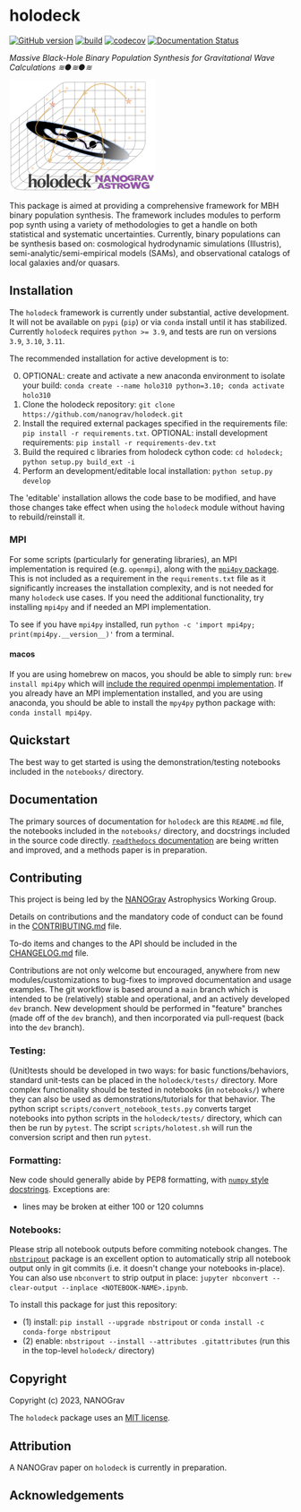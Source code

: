 # holodeck

[//]: # (Badges)
[![GitHub version](https://badge.fury.io/gh/nanograv%2Fholodeck.svg)](https://badge.fury.io/gh/nanograv%2Fholodeck)
[![build](https://github.com/nanograv/holodeck/actions/workflows/unit-tests-ci.yaml/badge.svg)](https://github.com/nanograv/holodeck/actions/workflows/unit-tests-ci.yaml)
[![codecov](https://codecov.io/gh/nanograv/holodeck/branch/main/graph/badge.svg?token=K63WQH3ED9)](https://codecov.io/gh/nanograv/holodeck)
[![Documentation Status](https://readthedocs.org/projects/holodeck-gw/badge/?version=main)](https://readthedocs.org/projects/holodeck-gw/)

*Massive Black-Hole Binary Population Synthesis for Gravitational Wave Calculations ≋●≋●≋*

<img src="docs/media/holodeck_logo.png" width="260">

This package is aimed at providing a comprehensive framework for MBH binary population synthesis.  The framework includes modules to perform pop synth using a variety of methodologies to get a handle on both statistical and systematic uncertainties.  Currently, binary populations can be synthesis based on: cosmological hydrodynamic simulations (Illustris), semi-analytic/semi-empirical models (SAMs), and observational catalogs of local galaxies and/or quasars.

## Installation

The `holodeck` framework is currently under substantial, active development.  It will not be available on `pypi` (`pip`) or via `conda` install until it has stabilized.  Currently `holodeck` requires `python >= 3.9`, and tests are run on versions `3.9`, `3.10`, `3.11`.

The recommended installation for active development is to:

0) OPTIONAL: create and activate a new anaconda environment to isolate your build: `conda create --name holo310 python=3.10; conda activate holo310`
1) Clone the holodeck repository: `git clone https://github.com/nanograv/holodeck.git`
2) Install the required external packages specified in the requirements file: `pip install -r requirements.txt`.  OPTIONAL: install development requirements: `pip install -r requirements-dev.txt`
3) Build the required c libraries from holodeck cython code: `cd holodeck; python setup.py build_ext -i`
4) Perform an development/editable local installation: `python setup.py develop`

The 'editable' installation allows the code base to be modified, and have those changes take effect when using the `holodeck` module without having to rebuild/reinstall it.

### MPI

For some scripts (particularly for generating libraries), an MPI implementation is required (e.g. `openmpi`), along with the [`mpi4py` package](https://github.com/mpi4py/mpi4py).  This is not included as a requirement in the `requirements.txt` file as it significantly increases the installation complexity, and is not needed for many `holodeck` use cases.  If you need the additional functionality, try installing `mpi4py` and if needed an MPI implementation.

To see if you have `mpi4py` installed, run `python -c 'import mpi4py; print(mpi4py.__version__)'` from a terminal.

#### macos

If you are using homebrew on macos, you should be able to simply run: `brew install mpi4py` which will [include the required openmpi implementation](https://mpi4py.readthedocs.io/en/latest/install.html#macos).  If you already have an MPI implementation installed, and you are using anaconda, you should be able to install the `mpy4py` python package with: `conda install mpi4py`.


## Quickstart

The best way to get started is using the demonstration/testing notebooks included in the `notebooks/` directory.

## Documentation

The primary sources of documentation for `holodeck` are this `README.md` file, the notebooks included in the `notebooks/` directory, and docstrings included in the source code directly.  [`readthedocs` documentation](https://readthedocs.org/projects/holodeck-gw) are being written and improved, and a methods paper is in preparation.

## Contributing

This project is being led by the [NANOGrav](http://nanograv.org/) Astrophysics Working Group.

Details on contributions and the mandatory code of conduct can be found in the [CONTRIBUTING.md](./CONTRIBUTING.md) file.

To-do items and changes to the API should be included in the [CHANGELOG.md](./CHANGELOG.md) file.

Contributions are not only welcome but encouraged, anywhere from new modules/customizations to bug-fixes to improved documentation and usage examples.  The git workflow is based around a `main` branch which is intended to be (relatively) stable and operational, and an actively developed `dev` branch.  New development should be performed in "feature" branches (made off of the `dev` branch), and then incorporated via pull-request (back into the `dev` branch).

### Testing:

(Unit)tests should be developed in two ways: for basic functions/behaviors, standard unit-tests can be placed in the `holodeck/tests/` directory.  More complex functionality should be tested in notebooks (in `notebooks/`) where they can also be used as demonstrations/tutorials for that behavior.  The python script `scripts/convert_notebook_tests.py` converts target notebooks into python scripts in the `holodeck/tests/` directory, which can then be run by `pytest`.  The script `scripts/holotest.sh` will run the conversion script and then run `pytest`.


### Formatting:

New code should generally abide by PEP8 formatting, with [`numpy` style docstrings](https://numpydoc.readthedocs.io/en/latest/format.html).  Exceptions are:

   * lines may be broken at either 100 or 120 columns

### Notebooks:

Please strip all notebook outputs before commiting notebook changes.  The [`nbstripout`](https://github.com/kynan/nbstripout) package is an excellent option to automatically strip all notebook output only in git commits (i.e. it doesn't change your notebooks in-place).  You can also use `nbconvert` to strip output in place: `jupyter nbconvert --clear-output --inplace <NOTEBOOK-NAME>.ipynb`.

To install this package for just this repository:

   * (1) install:  `pip install --upgrade nbstripout`  or  `conda install -c conda-forge nbstripout`
   * (2) enable: `nbstripout --install --attributes .gitattributes`   (run this in the top-level `holodeck/` directory)

## Copyright

Copyright (c) 2023, NANOGrav

The `holodeck` package uses an [MIT license](./LICENSE).


## Attribution

A NANOGrav paper on `holodeck` is currently in preparation.


## Acknowledgements
